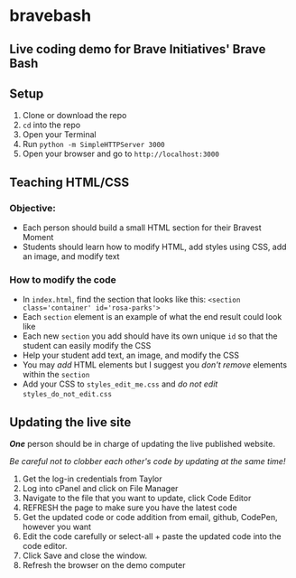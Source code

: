 # bravebash
## Live coding demo for Brave Initiatives' Brave Bash

## Setup
1. Clone or download the repo 
2. `cd` into the repo
3. Open your Terminal
4. Run `python -m SimpleHTTPServer 3000`
5. Open your browser and go to `http://localhost:3000`

## Teaching HTML/CSS
### Objective:
- Each person should build a small HTML section for their Bravest Moment
- Students should learn how to modify HTML, add styles using CSS, add an image, and modify text

### How to modify the code
- In `index.html`, find the section that looks like this: `<section class='container' id='rosa-parks'>`
- Each `section` element is an example of what the end result could look like
- Each new `section` you add should have its own unique `id` so that the student can easily modify the CSS
- Help your student add text, an image, and modify the CSS
- You may *add* HTML elements but I suggest you *don't remove* elements within the `section`
- Add your CSS to `styles_edit_me.css` and *do not edit* `styles_do_not_edit.css`

## Updating the live site
***One*** person should be in charge of updating the live published website.

*Be careful not to clobber each other's code by updating at the same time!*

1. Get the log-in credentials from Taylor
2. Log into cPanel and click on File Manager
3. Navigate to the file that you want to update, click Code Editor
4. REFRESH the page to make sure you have the latest code
3. Get the updated code or code addition from email, github, CodePen, however you want
5. Edit the code carefully or select-all + paste the updated code into the code editor.
6. Click Save and close the window.
7. Refresh the browser on the demo computer

